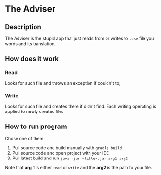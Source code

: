 # The Adviser

## Description
The Adviser is the stupid app that just reads from or writes to
`.csv` file you words and its translation.

## How does it work
### Read
Looks for such file and throws an exception if couldn't to;

### Write
Looks for such file and creates there if didn't find.
Each writing operating is applied to newly created file.

## How to run program
Chose one of them:
1. Pull source code and build manually with `gradle build`
2. Pull source code and open project with your IDE
3. Pull latest build and run `java -jar <title>.jar arg1 arg2`

Note that <b>arg</b> 1 is either `read` or `write` and the <b>arg2</b> 
is the path to your file.